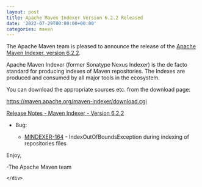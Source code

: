 ```yaml
---
layout: post
title: Apache Maven Indexer Version 6.2.2 Released
date: '2022-07-29T00:00:00+00:00'
categories: maven
---
```

<div class="post_body"><p>The Apache Maven team is pleased to announce the release of the
<a href="https://maven.apache.org/maven-indexer/">Apache Maven Indexer, version 6.2.2</a>.</p>
<p>Apache Maven Indexer (former Sonatype Nexus Indexer) is the de facto standard for producing indexes
of Maven repositories. The Indexes are produced and consumed by all major tools in the ecosystem.</p>
<p>You can download the appropriate sources etc. from the download page:</p>
<p><a href="https://maven.apache.org/maven-indexer/download.cgi">https://maven.apache.org/maven-indexer/download.cgi</a></p>
<p><a href="https://issues.apache.org/jira/secure/ReleaseNote.jspa?projectId=12317523&amp;version=12351941">Release Notes - Maven Indexer - Version 6.2.2</a></p>
<ul>
<li>
<p>Bug:</p>
<ul>
<li><a href="https://issues.apache.org/jira/browse/MINDEXER-164">MINDEXER-164</a> - IndexOutOfBoundsException during indexing of repositories files</li>
</ul>
</li>
</ul>
<p>Enjoy,</p>
<p>-The Apache Maven team</p>

    </div>
